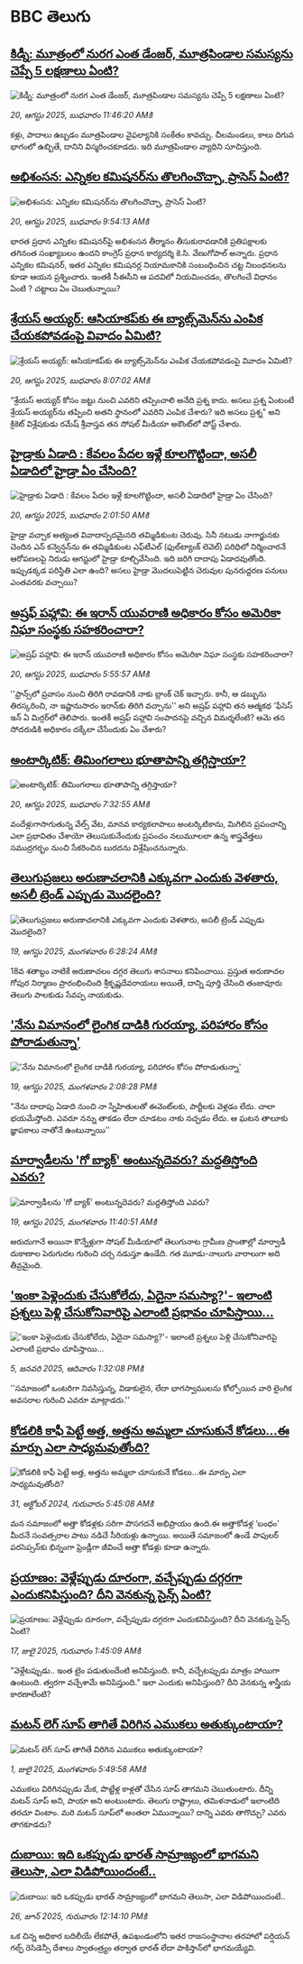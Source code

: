 # BBC తెలుగు## [కిడ్నీ: మూత్రంలో నురగ ఎంత డేంజర్, మూత్రపిండాల సమస్యను చెప్పే 5 లక్షణాలు ఏంటి?](https://www.bbc.com/telugu/articles/clyjgk3lg39o?at_medium=RSS&at_campaign=rss?at_campaign=githubrss)![కిడ్నీ: మూత్రంలో నురగ ఎంత డేంజర్, మూత్రపిండాల సమస్యను చెప్పే 5 లక్షణాలు ఏంటి?](https://ichef.bbci.co.uk/ace/ws/240/cpsprodpb/35e5/live/87c6dc20-7db3-11f0-a34f-318be3fb0481.jpg)_20, ఆగస్టు 2025, బుధవారం 11:46:20 AMకి_కళ్లు, పాదాలు ఉబ్బడం మూత్రపిండాల వైఫల్యానికి సంకేతం కావచ్చు. చీలమండలు, కాలు దిగువ భాగంలో ఉబ్బితే, దానిని విస్మరించకూడదు. ఇది మూత్రపిండాల వ్యాధిని సూచిస్తుంది.## [అభిశంసన: ఎన్నికల కమిషనర్‌ను తొలగించొచ్చా, ప్రాసెస్ ఏంటి?](https://www.bbc.com/telugu/articles/c8jpxpgv89yo?at_medium=RSS&at_campaign=rss?at_campaign=githubrss)![అభిశంసన: ఎన్నికల కమిషనర్‌ను తొలగించొచ్చా, ప్రాసెస్ ఏంటి?](https://ichef.bbci.co.uk/ace/ws/240/cpsprodpb/15ea/live/36fef1d0-7dac-11f0-abf4-3952854623c8.jpg)_20, ఆగస్టు 2025, బుధవారం 9:54:13 AMకి_భారత ప్రధాన ఎన్నికల కమిషనర్‌‌పై అభిశంసన తీర్మానం తీసుకురావడానికి ప్రతిపక్షాలకు తగినంత సంఖ్యాబలం ఉందని కాంగ్రెస్ ప్రధాన కార్యదర్శి కె.సి. వేణుగోపాల్  అన్నారు. ప్రధాన ఎన్నికల కమిషనర్, ఇతర ఎన్నికల కమిషనర్ల నియామకానికి సంబంధించిన చట్ట నిబంధనలను కూడా ఆయన ప్రశ్నించారు. ఇంతకీ సీఈసీని ఆ పదవిలో నియమించడం, తొలగించే విధానం ఏంటి ? చట్టాలు ఏం చెబుతున్నాయి?## [శ్రేయస్ అయ్యర్: ఆసియాకప్‌కు ఈ బ్యాట్స్‌మెన్‌ను ఎంపిక చేయకపోవడంపై వివాదం ఏమిటి? ](https://www.bbc.com/telugu/articles/cy5p7v6yg3yo?at_medium=RSS&at_campaign=rss?at_campaign=githubrss)![శ్రేయస్ అయ్యర్: ఆసియాకప్‌కు ఈ బ్యాట్స్‌మెన్‌ను ఎంపిక చేయకపోవడంపై వివాదం ఏమిటి? ](https://ichef.bbci.co.uk/ace/ws/240/cpsprodpb/86b1/live/154eac20-7d92-11f0-83cc-c5da98c419b8.jpg)_20, ఆగస్టు 2025, బుధవారం 8:07:02 AMకి_“శ్రేయస్ అయ్యర్ కోసం జట్టు నుంచి ఎవరిని తప్పించాలి అనేది ప్రశ్న కాదు. అసలు ప్రశ్న ఏంటంటే శ్రేయస్ అయ్యర్‌ను తప్పించి అతని స్థానంలో ఎవరిని ఎంపిక చేశారు? ఇది అసలు ప్రశ్న” అని క్రికెట్ విశ్లేషకుడు రమేష్ శ్రీవాస్తవ తన సోషల్ మీడియా అకౌంట్‌లో పోస్ట్ చేశారు.## [హైడ్రాకు ఏడాది : కేవలం పేదల ఇళ్లే కూలగొట్టిందా, అసలీ ఏడాదిలో హైడ్రా  ఏం చేసింది?  ](https://www.bbc.com/telugu/articles/c2djzr99k9po?at_medium=RSS&at_campaign=rss?at_campaign=githubrss)![హైడ్రాకు ఏడాది : కేవలం పేదల ఇళ్లే కూలగొట్టిందా, అసలీ ఏడాదిలో హైడ్రా  ఏం చేసింది?  ](https://ichef.bbci.co.uk/ace/ws/240/cpsprodpb/bd5d/live/602e8800-7d60-11f0-afae-49b3bfcdb04d.png)_20, ఆగస్టు 2025, బుధవారం 2:01:50 AMకి_హైడ్రా వచ్చాక అత్యంత వివాదాస్పదమైనది తమ్మిడికుంట చెరువు.  సినీ నటుడు నాగార్జునకు చెందిన ఎన్ కన్వెన్షన్‌ను ఈ తమ్మిడికుంట ఎఫ్‌టీఎల్‌ (ఫుల్‌ట్యాంక్ లెవెల్) పరిధిలో  నిర్మించారనే  ఆరోపణలపై నిరుడు ఆగస్టులో హైడ్రా కూల్చివేసింది. ఇది జరిగి దాదాపు ఏడాదవుతోంది. ఇప్పుడక్కడ పరిస్థితి ఎలా ఉంది? అసలు హైడ్రా మొదలుపెట్టిన చెరువుల పునరుద్దరణ పనులు ఎంతవరకు వచ్చాయి?## [అష్రఫ్ పహ్లావి: ఈ ఇరాన్ యువరాణి అధికారం కోసం అమెరికా నిఘా సంస్థకు సహకరించారా? ](https://www.bbc.com/telugu/articles/ceqyzepj718o?at_medium=RSS&at_campaign=rss?at_campaign=githubrss)![అష్రఫ్ పహ్లావి: ఈ ఇరాన్ యువరాణి అధికారం కోసం అమెరికా నిఘా సంస్థకు సహకరించారా? ](https://ichef.bbci.co.uk/ace/ws/240/cpsprodpb/08a3/live/b9d70d50-7c4d-11f0-b34b-3f615028e3e9.jpg)_20, ఆగస్టు 2025, బుధవారం 5:55:57 AMకి_''ఫ్రాన్స్‌లో ప్రవాసం నుంచి తిరిగి రావడానికి నాకు బ్లాంక్ చెక్ ఇచ్చారు. కానీ, ఆ డబ్బును తిరస్కరించి, నా ఇష్టానుసారం ఇరాన్‌కు తిరిగి వచ్చాను'' అని అష్రఫ్ పహ్లావి తన ఆత్మకథ 'ఫేసెస్ ఇన్ ఏ మిర్రర్‌‌లో తెలిపారు.  ఇంతకీ అష్రఫ్ పహ్లావి సంపాదనపై వచ్చిన విమర్శలేంటి? ఆమె తన సోదరుడికి అధికారం దక్కేలా చేసేందుకు ఏం చేశారు?## [అంటార్కిటిక్: తిమింగలాలు భూతాపాన్ని తగ్గిస్తాయా? ](https://www.bbc.com/telugu/articles/cx29g3w3lv9o?at_medium=RSS&at_campaign=rss?at_campaign=githubrss)![అంటార్కిటిక్: తిమింగలాలు భూతాపాన్ని తగ్గిస్తాయా? ](https://ichef.bbci.co.uk/ace/ws/240/cpsprodpb/102c/live/0e9df180-7d90-11f0-87b6-779c3192f4ca.jpg)_20, ఆగస్టు 2025, బుధవారం 7:32:55 AMకి_వందేళ్లుగాసాగుతున్న వేల్స్ వేట, మానవ కార్యకలాపాలు అంటర్కిటికాను, మిగిలిన ప్రపంచాన్ని ఎలా ప్రభావితం చేశాయో తెలుసుకునేందుకు ప్రపంచం నలుమూలలా ఉన్న శాస్త్రవేత్తలు సముద్రగర్భం నుంచి సేకరించిన బురదను విశ్లేషించనున్నారు.## [తెలుగుప్రజలు అరుణాచలానికి ఎక్కువగా ఎందుకు వెళతారు, అసలీ ట్రెండ్ ఎప్పుడు మొదలైంది? ](https://www.bbc.com/telugu/articles/c8jp32zrzxpo?at_medium=RSS&at_campaign=rss?at_campaign=githubrss)![తెలుగుప్రజలు అరుణాచలానికి ఎక్కువగా ఎందుకు వెళతారు, అసలీ ట్రెండ్ ఎప్పుడు మొదలైంది? ](https://ichef.bbci.co.uk/ace/ws/240/cpsprodpb/cf2d/live/01932bf0-7d85-11f0-98a0-956f61945264.jpg)_19, ఆగస్టు 2025, మంగళవారం 6:28:24 AMకి_18వ శతాబ్దం నాటికే అరుణాచలం దగ్గర తెలుగు శాసనాలు కనిపించాయి. ప్రస్తుత అరుణాచల గోపుర నిర్మాణం ప్రారంభించింది శ్రీకృష్ణదేవరాయలు అయితే, దాన్ని పూర్తి చేసింది తంజావూరు తెలుగు పాలకుడు సేవప్ప నాయకుడు.## ['నేను విమానంలో లైంగిక దాడికి గురయ్యా, పరిహారం కోసం పోరాడుతున్నా'](https://www.bbc.com/telugu/articles/c987gp8yw3ro?at_medium=RSS&at_campaign=rss?at_campaign=githubrss)!['నేను విమానంలో లైంగిక దాడికి గురయ్యా, పరిహారం కోసం పోరాడుతున్నా'](https://ichef.bbci.co.uk/ace/standard/240/cpsprodpb/dcd9/live/070cbf30-7d10-11f0-ab3e-bd52082cd0ae.jpg)_19, ఆగస్టు 2025, మంగళవారం 2:08:28 PMకి_"నేను దాదాపు ఏడాది నుంచి నా స్నేహితులతో ఈవెంట్‌లకు, పార్టీలకు వెళ్లడం లేదు. చాలా భయమేస్తోంది. ఎవరూ నన్ను తాకడం లేదా చూడటం నాకు నచ్చడం లేదు. ఆ ఘటన తాలూకు జ్ఞాపకాలు నాతోనే ఉంటున్నాయి’’## [మార్వాడీలను 'గో బ్యాక్' అంటున్నదెవరు? మద్దతిస్తోంది ఎవరు?](https://www.bbc.com/telugu/articles/ceqy2g2lvneo?at_medium=RSS&at_campaign=rss?at_campaign=githubrss)![మార్వాడీలను 'గో బ్యాక్' అంటున్నదెవరు? మద్దతిస్తోంది ఎవరు?](https://ichef.bbci.co.uk/ace/standard/240/cpsprodpb/21e4/live/92548740-7d0f-11f0-a34f-318be3fb0481.jpg)_19, ఆగస్టు 2025, మంగళవారం 11:40:51 AMకి_అరుదుగానే అయినా కొన్నేళ్లుగా సోషల్ మీడియాలో తెలుగునాట గ్రామీణ ప్రాంతాల్లో మార్వాడీ దుకాణాల పెరుగుదల గురించి చర్చ నడుస్తూ ఉండేది. గత మూడు-నాలుగు వారాలుగా అది తీవ్రమైంది.## ['ఇంకా పెళ్లెందుకు చేసుకోలేదు, ఏదైనా సమస్యా?'- ఇలాంటి ప్రశ్నలు పెళ్లి చేసుకోనివారిపై ఎలాంటి ప్రభావం చూపిస్తాయి... ](https://www.bbc.com/telugu/articles/cgq1w3lz7yyo?at_medium=RSS&at_campaign=rss?at_campaign=githubrss)!['ఇంకా పెళ్లెందుకు చేసుకోలేదు, ఏదైనా సమస్యా?'- ఇలాంటి ప్రశ్నలు పెళ్లి చేసుకోనివారిపై ఎలాంటి ప్రభావం చూపిస్తాయి... ](https://ichef.bbci.co.uk/ace/ws/240/cpsprodpb/f6de/live/72c94a60-cb3e-11ef-87df-d575b9a434a4.jpg)_5, జనవరి 2025, ఆదివారం 1:32:08 PMకి_''సమాజంలో ఒంటరిగా నివసిస్తున్న, విడాకులైన, లేదా భాగస్వాములను కోల్పోయిన వారి లైంగిక అవసరాల గురించి ఎవరూ మాట్లాడరు.''## [కోడలికి కాఫీ పెట్టే అత్త, అత్తను అమ్మలా చూసుకునే కోడలు...ఈ మార్పు ఎలా సాధ్యమవుతోంది?](https://www.bbc.com/telugu/articles/c1l41zl8el2o?at_medium=RSS&at_campaign=rss?at_campaign=githubrss)![కోడలికి కాఫీ పెట్టే అత్త, అత్తను అమ్మలా చూసుకునే కోడలు...ఈ మార్పు ఎలా సాధ్యమవుతోంది?](https://ichef.bbci.co.uk/ace/ws/240/cpsprodpb/2b61/live/9176a6d0-8b0e-11ef-a81b-b1eda9741da3.jpg)_31, అక్టోబర్ 2024, గురువారం 5:45:08 AMకి_మన సమాజంలో అత్తా కోడళ్లకు సరిగా పొసగదనే అభిప్రాయం ఉంది.ఈ అత్తాకోడళ్ల ‘బంధం’ మీదనే సంవత్సరాల పాటు నడిచే సీరియళ్లు ఉన్నాయి. అయితే సమాజంలో ఉండే పాపులర్ పరసెప్సన్‌కు భిన్నంగా ఫ్రెండ్లీగా జీవించే అత్తా కోడళ్లు కూడా ఉన్నారు.## [ప్రయాణం: వెళ్లేప్పుడు దూరంగా, వచ్చేప్పుడు దగ్గరగా ఎందుకనిపిస్తుంది? దీని వెనకున్న సైన్స్ ఏంటి?](https://www.bbc.com/telugu/articles/c0l4y727n1jo?at_medium=RSS&at_campaign=rss?at_campaign=githubrss)![ప్రయాణం: వెళ్లేప్పుడు దూరంగా, వచ్చేప్పుడు దగ్గరగా ఎందుకనిపిస్తుంది? దీని వెనకున్న సైన్స్ ఏంటి?](https://ichef.bbci.co.uk/ace/ws/240/cpsprodpb/054c/live/6957c010-62b0-11f0-8e78-11023c48a856.png)_17, జులై 2025, గురువారం 1:45:09 AMకి_"వెళ్లేటప్పుడు.. ఇంత టైం పడుతుందేంటి అనిపిస్తుంది. కానీ, వచ్చేటప్పుడు మాత్రం హాయిగా ఉంటుంది. త్వరగా వచ్చేశామే అనిపిస్తుంది." ఇలా ఎందుకు అనిపిస్తుంది? దీని వెనకున్న శాస్త్రీయ కారణాలేంటి?## [మటన్ లెగ్ సూప్ తాగితే విరిగిన ఎముకలు అతుక్కుంటాయా?](https://www.bbc.com/telugu/articles/c0l4g92j8kzo?at_medium=RSS&at_campaign=rss?at_campaign=githubrss)![మటన్ లెగ్ సూప్ తాగితే విరిగిన ఎముకలు అతుక్కుంటాయా?](https://ichef.bbci.co.uk/ace/ws/240/cpsprodpb/b31e/live/cce532c0-6d41-11f0-9462-bb509dc78127.jpg)_1, జులై 2025, మంగళవారం 5:49:58 AMకి_ఎముకలు విరిగినప్పుడు మేక, పొట్టేళ్ల కాళ్లతో చేసిన సూప్ తాగమని చెబుతుంటారు. దీన్ని మటన్ సూప్ అని, పాయా అని అంటుంటారు. తెలుగు రాష్ట్రాలు, తమిళనాడులో ఇలాంటిది తరచూ వింటాం. మరి మటన్ సూప్‌లో అంతలా ఏమున్నాయి? దాన్ని ఎవరు తాగొచ్చు? ఎవరు తాగకూడదు?## [దుబాయి: ఇది ఒకప్పుడు భారత్ సామ్రాజ్యంలో భాగమని తెలుసా, ఎలా విడిపోయిందంటే..](https://www.bbc.com/telugu/articles/ce83x3rekyyo?at_medium=RSS&at_campaign=rss?at_campaign=githubrss)![దుబాయి: ఇది ఒకప్పుడు భారత్ సామ్రాజ్యంలో భాగమని తెలుసా, ఎలా విడిపోయిందంటే..](https://ichef.bbci.co.uk/ace/ws/240/cpsprodpb/89c1/live/fbe80b80-5282-11f0-809e-059b7ea85131.jpg)_26, జూన్ 2025, గురువారం 12:14:10 PMకి_ఒక చిన్న అధికార బదిలీయే లేకపోతే, ఉపఖండంలోని ఇతర రాజసంస్థానాల తరహాలో  పర్షియన్ గల్ఫ్ రెసిడెన్సీ దేశాలు స్వాతంత్ర్యం తర్వాత భారత్ లేదా పాకిస్తాన్‌లో భాగమయ్యేవి.